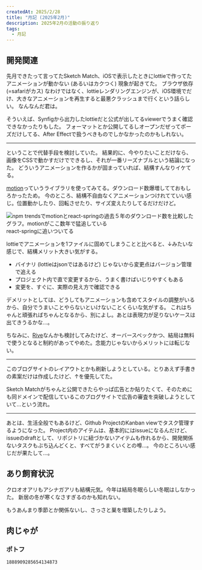 ```yaml
---
createdAt: 2025/2/28
title: "月記 (2025年2月)"
description: 2025年2月の活動の振り返り
tags: 
  - 月記
---
```


## 開発関連

先月できたって言ってたSketch Match、iOSで表示したときにlottieで作ってたアニメーションが動かない (あるいはカクつく) 現象が起きてた。
ブラウザ依存 (=safariがカス) なわけではなく、lottieレンダリングエンジンが、iOS環境でだけ、大きなアニメーションを再生すると最悪クラッシュまで行くという話らしい。
なんなんだ君は。

そういえば、Synfigから出力したlottieだと公式が出してるviewerでうまく確認できなかったりもした。
フォーマットとか公開してるしオープンだぜってポーズだけしてる、After Effectで扱うべきものでしかなかったのかもしれない。

---

ということで代替手段を検討していた。
結果的に、今やりたいことだけなら、画像をCSSで動かすだけでできるし、それが一番リーズナブルという結論になった。
どういうアニメーションを作るかが固まっていれば、結構すんなりイケてる。

[motion](https://motion.dev)っていうライブラリを使ってみてる。ダウンロード数爆増してておもしろかったため。
今のところ、結構不自由なくアニメーションつけれてていい感じ。位置動かしたり、回転させたり、サイズ変えたりしてるだけだけど。

![npm trendsでmotionとreact-springの過去５年のダウンロード数を比較したグラフ。motionがここ数年で猛追している](npm-trends-motion-vs-react-spring.png)
react-springに追いついてる

lottieでアニメーションを1ファイルに固めてしまうことと比べると、↓みたいな感じで、結構メリット大きい気がする。

* バイナリ (lottieはjsonではあるけど) じゃないから変更点はバージョン管理で追える
* プロジェクト内で直で変更するから、うまく書けばいじりやすくもある
* 変更を、すぐに、実際の見え方で確認できる


デメリットとしては、どうしてもアニメーションも含めてスタイルの調整がいるから、自分でうまいことやらないといけないことくらいな気がする。
これはちゃんと頑張ればちゃんとなるから、別によし。あとは表現力が足りないケースは出てきうるかな…。

ちなみに、[Rive](https://rive.app)なんかも検討してみたけど、オーバースペックかつ、結局は無料で使うとなると制約があってやめた。念能力じゃないからメリットには転じない。

---

このブログサイトのレイアウトとかも刷新しようとしている。とりあえず手書きの素案だけは作成したけど、↑を優先してた。

Sketch Matchがちゃんと公開できたらやっぱ広告とか貼りたくて、そのためにも同ドメインで配信しているこのブログサイトで広告の審査を突破しようとしていて…という流れ。

---

あとは、生活全般でもあるけど、Github ProjectのKanban viewでタスク管理するようになった。
Project内のアイテムは、基本的にはissueになるんだけど、issueのdraftとして、リポジトリに紐づかないアイテムも作れるから、開発関係ないタスクもぶち込んどくと、すべてがうまくいくとの噂…。
今のところいい感じだが果たして…。


## あり飼育状況

クロオオアリもアシナガアリも結構元気。今年は結局冬眠らしい冬眠はしなかった。
新居の冬が寒くなさすぎるのかも知れない。

もうあんまり季節とか関係ないし、さっさと巣を増築したりしよう。

## 肉じゃが

### ポトフ

```twitter
1888909285654134873
```
